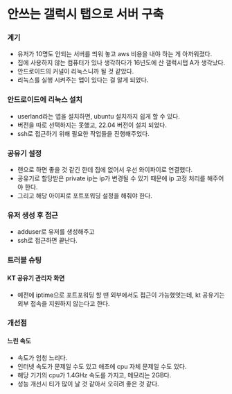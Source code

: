 # 안쓰는 갤럭시 탭으로 서버 구축 

### 계기
- 유저가 10명도 안되는 서버를 띄워 놓고 aws 비용을 내야 하는 게 아까워졌다.
- 집에 사용하지 않는 컴퓨터가 있나 생각하다가 16년도에 산 갤럭시탭 A가 생각났다.
- 안드로이드의 커널이 리눅스니까 될 것 같았다.
- 리눅스를 실행 시켜주는 앱이 있다는 걸 알게 되었다. 

### 안드로이드에 리눅스 설치
- userland라는 앱을 설치하면, ubuntu 설치까지 쉽게 할 수 있다.
- 버전을 따로 선택하지는 못했고, 22.04 버전이 설치 되었다.
- ssh로 접근하기 위해 필요한 작업들을 진행해주었다.

### 공유기 설정
- 랜으로 하면 좋을 것 같긴 한데 집에 없어서 우선 와이파이로 연결했다.
- 공유기로 할당받은 private ip는 ip가 변경될 수 있기 때문에 ip 고정 처리를 해주어야 한다.
- 그리고 해당 아이피로 포트포워딩 설정을 해줘야 한다.

### 유저 생성 후 접근
- adduser로 유저를 생성해주고
- ssh로 접근하면 끝난다.

### 트러블 슈팅
#### KT 공유기 관리자 화면
- 예전에 iptime으로 포트포워딩 할 땐 외부에서도 접근이 가능했엇는데, kt 공유기는 외부 접속을 지원하지 않는다고 한다.


### 개선점
#### 느린 속도
- 속도가 엄청 느리다. 
- 인터넷 속도가 문제일 수도 있고 애초에 cpu 자체 문제일 수도 있다. 
- 해당 기기의 cpu가 1.4GHz 속도를 가지고, 메모리는 2GB다.
- 성능 개선시 티가 많이 날 것 같아서 오히려 좋은 것 같다.